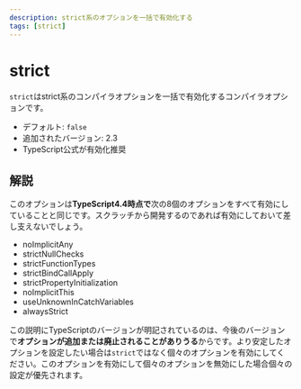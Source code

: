 ```yaml
---
description: strict系のオプションを一括で有効化する
tags: [strict]
---
```


# strict

`strict`はstrict系のコンパイラオプションを一括で有効化するコンパイラオプションです。

- デフォルト: `false`
- 追加されたバージョン: 2.3
- TypeScript公式が有効化推奨

## 解説

このオプションは**TypeScript4.4時点で**次の8個のオプションをすべて有効にしていることと同じです。スクラッチから開発するのであれば有効にしておいて差し支えないでしょう。

- noImplicitAny
- strictNullChecks
- strictFunctionTypes
- strictBindCallApply
- strictPropertyInitialization
- noImplicitThis
- useUnknownInCatchVariables
- alwaysStrict

この説明にTypeScriptのバージョンが明記されているのは、今後のバージョンで**オプションが追加または廃止されることがありうる**からです。より安定したオプションを設定したい場合は`strict`ではなく個々のオプションを有効にしてください。このオプションを有効にして個々のオプションを無効にした場合個々の設定が優先されます。
